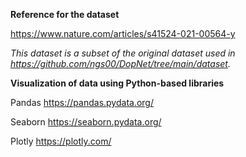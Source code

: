 **Reference for the dataset**

https://www.nature.com/articles/s41524-021-00564-y

*This dataset is a subset of the original dataset used in https://github.com/ngs00/DopNet/tree/main/dataset.*

**Visualization of data using Python-based libraries**

Pandas https://pandas.pydata.org/

Seaborn https://seaborn.pydata.org/

Plotly https://plotly.com/


